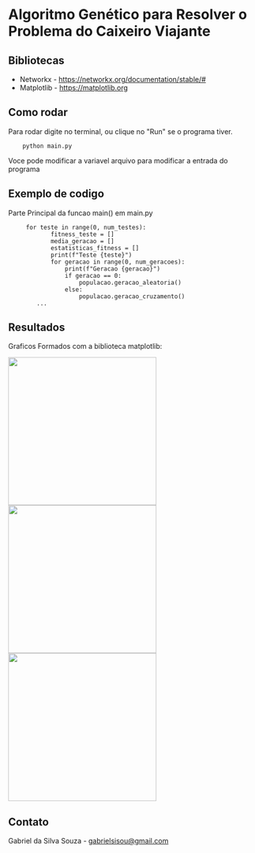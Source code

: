 # Algoritmo Genético para Resolver o Problema do Caixeiro Viajante
## Bibliotecas
* Networkx - https://networkx.org/documentation/stable/# <Br>
* Matplotlib - https://matplotlib.org <Br>
## Como rodar
Para rodar digite no terminal, ou clique no "Run" se o programa tiver. 
````
    python main.py
````
Voce pode modificar a variavel arquivo para modificar a entrada do programa
## Exemplo de codigo
Parte Principal da funcao main() em main.py
```
     for teste in range(0, num_testes):
            fitness_teste = []
            media_geracao = []
            estatisticas_fitness = []
            print(f"Teste {teste}")
            for geracao in range(0, num_geracoes):
                print(f"Geracao {geracao}")
                if geracao == 0:
                    populacao.geracao_aleatoria()
                else:
                    populacao.geracao_cruzamento()
        ...
````
## Resultados
Graficos Formados com a biblioteca matplotlib:<br>

<img src="Geral.png" width="300"/>
<img src="Grafico_geracao.png" width="300"/>
<img src="Minimo.png" width="300"/>


## Contato

Gabriel da Silva Souza - gabrielsisou@gmail.com

